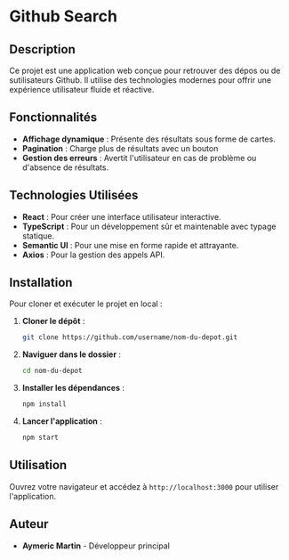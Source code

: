 # Github Search

## Description

Ce projet est une application web conçue pour retrouver des dépos ou de sutilisateurs Github. Il utilise des technologies modernes pour offrir une expérience utilisateur fluide et réactive.

## Fonctionnalités

- **Affichage dynamique** : Présente des résultats sous forme de cartes.
- **Pagination** : Charge plus de résultats avec un bouton
- **Gestion des erreurs** : Avertit l'utilisateur en cas de problème ou d'absence de résultats.

## Technologies Utilisées

- **React** : Pour créer une interface utilisateur interactive.
- **TypeScript** : Pour un développement sûr et maintenable avec typage statique.
- **Semantic UI** : Pour une mise en forme rapide et attrayante.
- **Axios** : Pour la gestion des appels API.

## Installation

Pour cloner et exécuter le projet en local :

1. **Cloner le dépôt** :
   ```bash
   git clone https://github.com/username/nom-du-depot.git
   ```
2. **Naviguer dans le dossier** :
   ```bash
   cd nom-du-depot
   ```
3. **Installer les dépendances** :
   ```bash
   npm install
   ```
4. **Lancer l'application** :
   ```bash
   npm start
   ```

## Utilisation

Ouvrez votre navigateur et accédez à `http://localhost:3000` pour utiliser l'application.

## Auteur

- **Aymeric Martin** - Développeur principal
